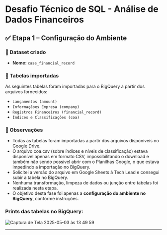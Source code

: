 # Desafio Técnico de SQL - Análise de Dados Financeiros

## ✅ Etapa 1 – Configuração do Ambiente

### 🔧 Dataset criado
- **Nome:** `case_financial_record`

### 📁 Tabelas importadas
As seguintes tabelas foram importadas para o BigQuery a partir dos arquivos fornecidos:

- `Lançamentos (amount)`
- `Informaçãoes Empresa (company)`
- `Registros Financeiros (financial_record)`
- `Índices e Classificações (coa)`

### 📌 Observações
- Todas as tabelas foram importadas a partir dos arquivos disponíveis no Google Drive.
- O arquivo coa.csv (sobre índices e níveis de classificação) estava disponível apenas em formato CSV, impossibilitando o download e também não sendo possível abrir com o Planilhas Google, o que estava impedindo a importação no BigQuery.
- Solicitei a versão do arquivo em Google Sheets à Tech Lead e consegui subir a tabela no BigQuery.
- Nenhuma transformação, limpeza de dados ou junção entre tabelas foi realizada nesta etapa.
- O objetivo desta fase foi apenas a **configuração do ambiente no BigQuery**, conforme instruções.

### Prints das tabelas no BigQuery:
![Captura de Tela 2025-05-03 às 13 49 59](https://github.com/user-attachments/assets/da6189ca-cbed-49d6-8cae-aa338b865d15)

---


